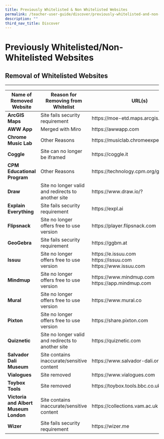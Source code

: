 ```yaml
---
title: Previously Whitelisted & Non Whitelisted Websites
permalink: /teacher-user-guide/discover/previously-whitelisted-and-non-whitelisted-websites/
description: ""
third_nav_title: Discover
---
```

<h1 class="page-title">Previously Whitelisted/Non-Whitelisted Websites</h1>
 
 <h2 class="section-title">Removal of Whitelisted Websites</h2>
 <hr>
 
 <table>
<thead>
<tr>
<th>Name of Removed Website</th>
<th>Reason for Removing from Whitelist</th>
<th>URL(s)</th>
</tr>
</thead>
<tbody>
                  <tr><td><strong>ArcGIS Maps</strong></td>
                    <td>Site fails security requirement</td>
                    <td>
                      https://moe-etd.maps.arcgis.com
                    </td>
                  </tr>        
                  <tr><td><strong>AWW App</strong></td>
                      <td>Merged with Miro</td>
                      <td>
                        https://awwapp.com
                      </td>
                  </tr>           
                  <tr><td><strong>Chrome Music Lab</strong></td>
                      <td>Other Reasons</td>
                      <td>
                        https://musiclab.chromeexperiments.com
                      </td>
                  </tr>              
                  <tr><td><strong>Coggle</strong></td>
                    <td>Site can no longer be iframed</td>
                    <td>
                      https://coggle.it
                    </td>
                  </tr>
                  <tr><td><strong>CPM Educational Program</strong></td>
                    <td>Other Reasons</td>
                    <td>
                      https://technology.cpm.org/general
                    </td>
                  </tr>
                  <tr><td><strong>Draw</strong></td>
                      <td>Site no longer valid and redirects to another site</td>
                      <td>
                        https://www.draw.io/?
                      </td>
                  </tr>     
                <tr><td><strong>Explain Everything</strong></td>
                  <td>Site fails security requirement</td>
                  <td>
                    https://expl.ai
                  </td>
                </tr>        
                <tr><td><strong>Flipsnack</strong></td>
                  <td>Site no longer offers free to use version</td>
                  <td>
                    https://player.flipsnack.com
                  </td>
                </tr>        
                <tr><td><strong>GeoGebra</strong></td>
                  <td>Site fails security requirement</td>
                  <td>
                    https://ggbm.at
                  </td>
                </tr>        
                <tr><td><strong>Issuu</strong></td>
                    <td>Site no longer offers free to use version</td>
                    <td>
                      https://e.issuu.com
                      <br>
                      https://issuu.com
                      <br>
                      https://www.issuu.com
                    </td>
                </tr>        
                <tr><td><strong>Mindmup</strong></td>
                    <td>Site no longer offers free to use version</td>
                    <td>
                      https://www.mindmup.com
                      <br>
                      https://app.mindmup.com
                    </td>
                </tr>                
                <tr><td><strong>Mural</strong></td>
                    <td>Site no longer offers free to use version</td>
                    <td>
                      https://www.mural.co
                    </td>
                </tr>        
                <tr><td><strong>Pixton</strong></td>
                  <td>Site no longer offers free to use version</td>
                  <td>
                    https://share.pixton.com
                  </td>
                </tr>        
                 <tr><td><strong>Quiznetic</strong></td>
                    <td>Site no longer valid and redirects to another site</td>
                    <td>
                      https://quiznetic.com
                    </td>
                </tr>        
                <tr><td><strong>Salvador Dali Museum</strong></td>
                    <td>Site contains inaccurate/sensitive content</td>
                    <td>
                      https://www.salvador-dali.org
                    </td>
                </tr>               
                <tr><td><strong>Vialogues</strong></td>
                    <td>Site removed</td>
                    <td>
                      https://www.vialogues.com
                    </td>
                </tr> 
                <tr><td><strong>Toybox Tools</strong></td>
                  <td>Site removed</td>
                  <td>
                    https://toybox.tools.bbc.co.uk
                  </td>
                </tr>        
                <tr><td><strong>Victoria and Albert Museum London</strong></td>
                    <td>Site contains inaccurate/sensitive content</td>
                    <td>
                      https://collections.vam.ac.uk
                    </td>
                </tr>        
                <tr><td><strong>Wizer</strong></td>
                  <td>Site fails security requirement</td>
                  <td>
                    https://wizer.me
                  </td>
                </tr>
                  </tbody>
                </table>
